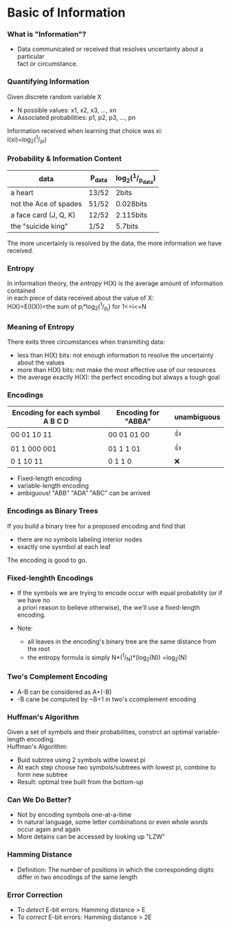 # Basic of Information

### What is "Information"?
* Data communicated or received that resolves uncertainty about a particular  
fact or circumstance.  

### Quantifying Information
Given discrete random variable X  
* N possible values:        x1, x2, x3, ..., xn  
* Associated probabilities: p1, p2, p3, ..., pn  

Information received when learning that choice was xi:  
I(xi)=log<sub>2</sub>(<sup>1</sup>/<sub>pi</sub>)  

### Probability & Information Content
data | P<sub>data</sub> | log<sub>2</sub>(<sup>1</sup>/<sub>p<sub>data</sub></sub>)  
--------------------- | ---------------- | ----------------  
a heart               | 13/52 | 2bits  
not the Ace of spades | 51/52 | 0.028bits  
a face card (J, Q, K) | 12/52 | 2.115bits  
the "suicide king"    |  1/52 | 5.7bits  

The more uncertainly is resolved by the data,  the more information we have received.  


### Entropy
In information theory, the *entropy* H(X) is the average amount of information contained  
in each piece of data received about the value of X:  
H(X)=E(I(X))=the sum of p<sub>i</sub>*log<sub>2</sub>(<sup>1</sup>/<sub>p<sub>i</sub></sub>) 
for 1<=i<=N  

### Meaning of Entropy
There exits three circumstances when transmiting data:  
* less than H(X) bits: not enough information to resolve the uncertainty about the values  
* more than H(X) bits: not make the most effective use of our resources  
* the average exactly H(X): the perfect encoding but always a tough goal  

### Encodings
Encoding for each symbol A B C D | Encoding for "ABBA" | unambiguous
------------- | ----------- | ------------
00 01 10  11  | 00 01 01 00 | :+1:
01 1  000 001 | 01 1  1  01 | :+1:
0  1  10  11  | 0  1  1  0  | :x:

* Fixed-length encoding  
* variable-length encoding  
* ambiguous! "ABB" "ADA" "ABC" can be arrived  

### Encodings as Binary Trees
If you build a binary tree for a proposed encoding and find that  
* there are no symbols labeling interior nodes  
* exactly one sysmbol at each leaf 

The encoding is good to go.  

### Fixed-lenghth Encodings
* If the symbols we are trying to encode occur with equal probability (or if we have no  
a priori reason to believe otherwise), the we'll use a fixed-length encoding.  

* Note: 
  * all leaves in the encoding's binary tree are the same distance from the root  
  * the entropy formula is simply N*(<sup>1</sup>/<sub>N</sub>)*(log<sub>2</sub>(N))
  =log<sub>2</sub>(N)  
 
### Two's Complement Encoding
* A-B can be considered as A+(-B)  
* -B cane be computed by ~B+1 in two's ccomplement encoding  

### Huffman's Algorithm
Given a set of symbols and their probabilities, constrct an optimal variable-length encoding.  
Huffman's Algorithm:
* Buid subtree using 2 symbols withe lowest pi  
* At each step choose two symbols/subtrees with lowest pi, combine to form new subtree  
* Result: optimal tree built from the bottom-up  

### Can We Do Better?
* Not by encoding symbols one-at-a-time  
* In natural language, some letter combinations or even whole words occur again and again   
* More detains can be accessed by looking up "LZW"  

### Hamming Distance
* Definition: The number of positions in which the corresponding digits differ in two 
encodings of the same length  

### Error Correction
* To *detect* E-bit errors: Hamming distance > E  
* To *correct* E-bit errors: Hamming distance > 2E
